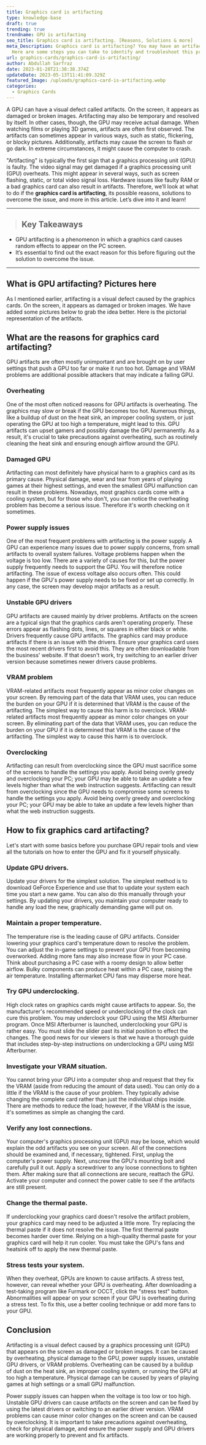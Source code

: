 ```yaml
---
title: Graphics card is artifacting
type: knowledge-base
draft: true
trending: true
trendname: GPU is artifacting
seo_title: Graphics card is artifacting. [Reasons, Solutions & more]
meta_Description: Graphics card is artifacting? You may have an artifacting GPU.
  Here are some steps you can take to identify and troubleshoot this problem.
url: graphics-cards/graphics-card-is-artifacting/
author: Abdullah Sarfraz
date: 2023-01-28T21:38:38.374Z
updateDate: 2023-05-13T11:41:09.329Z
featured_Image: /uploads/graphics-card-is-artifacting.webp
categories:
  - Graphics Cards
---
```

A GPU can have a visual defect called artifacts. On the screen, it appears as damaged or broken images. Artifacting may also be temporary and resolved by itself. In other cases, though, the GPU may receive actual damage. When watching films or playing 3D games, artifacts are often first observed. The artifacts can sometimes appear in various ways, such as static, flickering, or blocky pictures. Additionally, artifacts may cause the screen to flash or go dark. In extreme circumstances, it might cause the computer to crash. 

"Artifacting" is typically the first sign that a graphics processing unit (GPU) is faulty. The video signal may get damaged if a graphics processing unit (GPU) overheats. This might appear in several ways, such as screen flashing, static, or total video signal loss. Hardware issues like faulty RAM or a bad graphics card can also result in artifacts. Therefore, we’ll look at what to do if the **graphics card is artifacting**, its possible reasons, solutions to overcome the issue, and more in this article. Let’s dive into it and learn!

- - -

> ## Key Takeaways

* GPU artifacting is a phenomenon in which a graphics card causes random effects to appear on the PC screen. 
* It’s essential to find out the exact reason for this before figuring out the solution to overcome the issue.

- - -

## What is GPU artifacting? Pictures here

As I mentioned earlier, artifacting is a visual defect caused by the graphics cards. On the screen, it appears as damaged or broken images. We have added some pictures below to grab the idea better. Here is the pictorial representation of the artifacts.

## What are the reasons for graphics card artifacting?

GPU artifacts are often mostly unimportant and are brought on by user settings that push a GPU too far or make it run too hot. Damage and VRAM problems are additional possible attackers that may indicate a failing GPU.

### Overheating

One of the most often noticed reasons for GPU artifacts is overheating. The graphics may slow or break if the GPU becomes too hot. Numerous things, like a buildup of dust on the heat sink, an improper cooling system, or just operating the GPU at too high a temperature, might lead to this. GPU artifacts can upset gamers and possibly damage the GPU permanently. As a result, it's crucial to take precautions against overheating, such as routinely cleaning the heat sink and ensuring enough airflow around the GPU.

### Damaged GPU

Artifacting can most definitely have physical harm to a graphics card as its primary cause. Physical damage, wear and tear from years of playing games at their highest settings, and even the smallest GPU malfunction can result in these problems. Nowadays, most graphics cards come with a cooling system, but for those who don't, you can notice the overheating problem has become a serious issue. Therefore it's worth checking on it sometimes.

### Power supply issues

One of the most frequent problems with artifacting is the power supply. A GPU can experience many issues due to power supply concerns, from small artifacts to overall system failures. Voltage problems happen when the voltage is too low. There are a variety of causes for this, but the power supply frequently needs to support the GPU. You will therefore notice artifacting. The issue of excess voltage also occurs often. This could happen if the GPU's power supply needs to be fixed or set up correctly. In any case, the screen may develop major artifacts as a result.

### Unstable GPU drivers

GPU artifacts are caused mainly by driver problems. Artifacts on the screen are a typical sign that the graphics cards aren't operating properly. These errors appear as flashing dots, lines, or squares in either black or white. Drivers frequently cause GPU artifacts. The graphics card may produce artifacts if there is an issue with the drivers. Ensure your graphics card uses the most recent drivers first to avoid this. They are often downloadable from the business' website. If that doesn't work, try switching to an earlier driver version because sometimes newer drivers cause problems.

### VRAM problem

VRAM-related artifacts most frequently appear as minor color changes on your screen. By removing part of the data that VRAM uses, you can reduce the burden on your GPU if it is determined that VRAM is the cause of the artifacting. The simplest way to cause this harm is to overclock. VRAM-related artifacts most frequently appear as minor color changes on your screen. By eliminating part of the data that VRAM uses, you can reduce the burden on your GPU if it is determined that VRAM is the cause of the artifacting. The simplest way to cause this harm is to overclock.

### Overclocking

Artifacting can result from overclocking since the GPU must sacrifice some of the screens to handle the settings you apply. Avoid being overly greedy and overclocking your PC; your GPU may be able to take an update a few levels higher than what the web instruction suggests. Artifacting can result from overclocking since the GPU needs to compromise some screens to handle the settings you apply. Avoid being overly greedy and overclocking your PC; your GPU may be able to take an update a few levels higher than what the web instruction suggests.

## How to fix graphics card artifacting?

Let's start with some basics before you purchase GPU repair tools and view all the tutorials on how to enter the GPU and fix it yourself physically.

### Update GPU drivers.

Update your drivers for the simplest solution. The simplest method is to download GeForce Experience and use that to update your system each time you start a new game. You can also do this manually through your settings. By updating your drivers, you maintain your computer ready to handle any load the new, graphically demanding game will put on.

### Maintain a proper temperature.

The temperature rise is the leading cause of GPU artifacts. Consider lowering your graphics card's temperature down to resolve the problem. You can adjust the in-game settings to prevent your GPU from becoming overworked. Adding more fans may also increase flow in your PC case. Think about purchasing a PC case with a roomy design to allow better airflow. Bulky components can produce heat within a PC case, raising the air temperature. Installing aftermarket CPU fans may disperse more heat.

### Try GPU underclocking.

High clock rates on graphics cards might cause artifacts to appear. So, the manufacturer's recommended speed or underclocking of the clock can cure this problem. You may underclock your GPU using the MSI Afterburner program. Once MSI Afterburner is launched, underclocking your GPU is rather easy. You must slide the slider past its initial position to effect the changes. The good news for our viewers is that we have a thorough guide that includes step-by-step instructions on underclocking a GPU using MSI Afterburner.

### Investigate your VRAM situation.

You cannot bring your GPU into a computer shop and request that they fix the VRAM (aside from reducing the amount of data used). You can only do a little if the VRAM is the cause of your problem. They typically advise changing the complete card rather than just the individual chips inside. There are methods to reduce the load; however, if the VRAM is the issue, it's sometimes as simple as changing the card.

### Verify any lost connections.

Your computer's graphics processing unit (GPU) may be loose, which would explain the odd artifacts you see on your screen. All of the connections should be examined and, if necessary, tightened. First, unplug the computer's power supply. Next, unscrew the GPU's mounting bolt and carefully pull it out. Apply a screwdriver to any loose connections to tighten them. After making sure that all connections are secure, reattach the GPU. Activate your computer and connect the power cable to see if the artifacts are still present.

### Change the thermal paste.

If underclocking your graphics card doesn't resolve the artifact problem, your graphics card may need to be adjusted a little more. Try replacing the thermal paste if it does not resolve the issue. The first thermal paste becomes harder over time. Relying on a high-quality thermal paste for your graphics card will help it run cooler. You must take the GPU's fans and heatsink off to apply the new thermal paste.

### Stress tests your system.

When they overheat, GPUs are known to cause artifacts. A stress test, however, can reveal whether your GPU is overheating. After downloading a test-taking program like Furmark or OCCT, click the "stress test" button. Abnormalities will appear on your screen if your GPU is overheating during a stress test. To fix this, use a better cooling technique or add more fans to your GPU.

## Conclusion

Artifacting is a visual defect caused by a graphics processing unit (GPU) that appears on the screen as damaged or broken images. It can be caused by overheating, physical damage to the GPU, power supply issues, unstable GPU drivers, or VRAM problems. Overheating can be caused by a buildup of dust on the heat sink, an improper cooling system, or running the GPU at too high a temperature. Physical damage can be caused by years of playing games at high settings or a small GPU malfunction.

Power supply issues can happen when the voltage is too low or too high. Unstable GPU drivers can cause artifacts on the screen and can be fixed by using the latest drivers or switching to an earlier driver version. VRAM problems can cause minor color changes on the screen and can be caused by overclocking. It is important to take precautions against overheating, check for physical damage, and ensure the power supply and GPU drivers are working properly to prevent and fix artifacts.